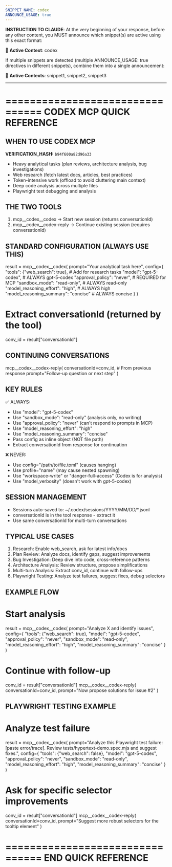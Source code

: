 ```yaml
---
SNIPPET_NAME: codex
ANNOUNCE_USAGE: true
---
```


**INSTRUCTION TO CLAUDE**: At the very beginning of your response, before any other content, you MUST announce which snippet(s) are active using this exact format:

📎 **Active Context**: codex

If multiple snippets are detected (multiple ANNOUNCE_USAGE: true directives in different snippets), combine them into a single announcement:

📎 **Active Contexts**: snippet1, snippet2, snippet3

---

================================
CODEX MCP QUICK REFERENCE
================================

## WHEN TO USE CODEX MCP

**VERIFICATION_HASH:** `b94f600a82d96a33`

- Heavy analytical tasks (plan reviews, architecture analysis, bug investigations)
- Web research (fetch latest docs, articles, best practices)
- Token-intensive work (offload to avoid cluttering main context)
- Deep code analysis across multiple files
- Playwright test debugging and analysis

## THE TWO TOOLS

1. mcp__codex__codex        → Start new session (returns conversationId)
2. mcp__codex__codex-reply  → Continue existing session (requires conversationId)

## STANDARD CONFIGURATION (ALWAYS USE THIS)

result = mcp__codex__codex(
    prompt="Your analytical task here",
    config={
        "tools": {"web_search": true},           # Add for research tasks
        "model": "gpt-5-codex",                  # ALWAYS gpt-5-codex
        "approval_policy": "never",              # REQUIRED for MCP
        "sandbox_mode": "read-only",             # ALWAYS read-only
        "model_reasoning_effort": "high",        # ALWAYS high
        "model_reasoning_summary": "concise"     # ALWAYS concise
    }
)

# Extract conversationId (returned by the tool)
conv_id = result["conversationId"]

## CONTINUING CONVERSATIONS

mcp__codex__codex-reply(
    conversationId=conv_id,  # From previous response
    prompt="Follow-up question or next step"
)

## KEY RULES

✅ ALWAYS:
- Use "model": "gpt-5-codex"
- Use "sandbox_mode": "read-only" (analysis only, no writing)
- Use "approval_policy": "never" (can't respond to prompts in MCP)
- Use "model_reasoning_effort": "high"
- Use "model_reasoning_summary": "concise"
- Pass config as inline object (NOT file path)
- Extract conversationId from response for continuation

❌ NEVER:
- Use config="/path/to/file.toml" (causes hanging)
- Use profile="name" (may cause nested spawning)
- Use "workspace-write" or "danger-full-access" (Codex is for analysis)
- Use "model_verbosity" (doesn't work with gpt-5-codex)

## SESSION MANAGEMENT

- Sessions auto-saved to: ~/.codex/sessions/YYYY/MM/DD/*.jsonl
- conversationId is in the tool response - extract it
- Use same conversationId for multi-turn conversations

## TYPICAL USE CASES

1. Research: Enable web_search, ask for latest info/docs
2. Plan Review: Analyze docs, identify gaps, suggest improvements
3. Bug Investigation: Deep dive into code, cross-reference patterns
4. Architecture Analysis: Review structure, propose simplifications
5. Multi-turn Analysis: Extract conv_id, continue with follow-ups
6. Playwright Testing: Analyze test failures, suggest fixes, debug selectors

## EXAMPLE FLOW

# Start analysis
result = mcp__codex__codex(
    prompt="Analyze X and identify issues",
    config={
        "tools": {"web_search": true},
        "model": "gpt-5-codex",
        "approval_policy": "never",
        "sandbox_mode": "read-only",
        "model_reasoning_effort": "high",
        "model_reasoning_summary": "concise"
    }
)

# Continue with follow-up
conv_id = result["conversationId"]
mcp__codex__codex-reply(
    conversationId=conv_id,
    prompt="Now propose solutions for issue #2"
)

## PLAYWRIGHT TESTING EXAMPLE

# Analyze test failure
result = mcp__codex__codex(
    prompt="Analyze this Playwright test failure: [paste error/trace]. Review tests/hypertext-demo.spec.mjs and suggest fixes.",
    config={
        "tools": {"web_search": false},
        "model": "gpt-5-codex",
        "approval_policy": "never",
        "sandbox_mode": "read-only",
        "model_reasoning_effort": "high",
        "model_reasoning_summary": "concise"
    }
)

# Ask for specific selector improvements
conv_id = result["conversationId"]
mcp__codex__codex-reply(
    conversationId=conv_id,
    prompt="Suggest more robust selectors for the tooltip element"
)

================================
END QUICK REFERENCE
================================
